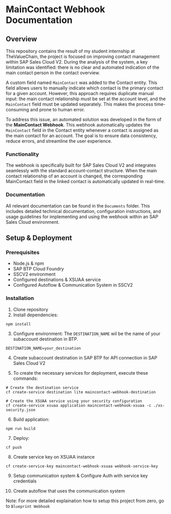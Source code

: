 # MainContact Webhook Documentation

## Overview

This repository contains the result of my student internship at TheValueChain, the project is focused on improving contact management within SAP Sales Cloud V2. During the analysis of the system, a key limitation was identified: there is no clear and automated indication of the main contact person in the contact overview.

A custom field named `MainContact` was added to the Contact entity. This field allows users to manually indicate which contact is the primary contact for a given account. However, this approach requires duplicate manual input: the main contact relationship must be set at the account level, and the `MainContact` field must be updated separately. This makes the process time-consuming and prone to human error.

To address this issue, an automated solution was developed in the form of the **MainContact Webhook**. This webhook automatically updates the `MainContact` field in the Contact entity whenever a contact is assigned as the main contact for an account. The goal is to ensure data consistency, reduce errors, and streamline the user experience.

### Functionality

The webhook is specifically built for SAP Sales Cloud V2 and integrates seamlessly with the standard account-contact structure. When the main contact relationship of an account is changed, the corresponding MainContact field in the linked contact is automatically updated in real-time.

### Documentation

All relevant documentation can be found in the `Documents` folder. This includes detailed technical documentation, configuration instructions, and usage guidelines for implementing and using the webhook within an SAP Sales Cloud environment.

## Setup & Deployment

### Prerequisites

- Node.js & npm
- SAP BTP Cloud Foundry
- SSCV2 environment
- Configured destinations & XSUAA service
- Configured Autoflow & Communication System in SSCV2

### Installation

1. Clone repository
2. Install dependencies:

```
npm install
```

3. Configure environment:
   The `DESTINATION_NAME` wil be the name of your subaccount destination in BTP.

```
DESTINATION_NAME=your_destination
```

4. Create subaccount destination in SAP BTP for API connection in SAP Sales Cloud V2

5. To create the necessary services for deployment, execute these commands:

```
# Create the destination service
cf create-service destination lite maincontact-webhook-destination
```

```
# Create the XSUAA service using your security configuration
cf create-service xsuaa application maincontact-webhook-xsuaa -c ./xs-security.json
```

6. Build application:

```
npm run build
```

7. Deploy:

```
cf push
```

8. Create service key on XSUAA instance

```
cf create-service-key maincontact-webhook-xsuaa webhook-service-key
```

9. Setup communication system & Configure Auth with service key credentials

10. Create autoflow that uses the communication system

Note: For more detailed explaination how to setup this project from zero, go to `Blueprint Webhook`
